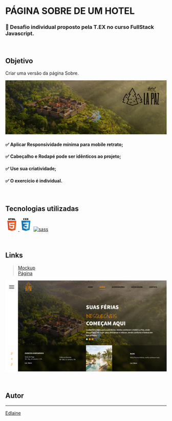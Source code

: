 # **PÁGINA SOBRE DE UM HOTEL**
### 📌 Desafio individual proposto pela T.EX no curso FullStack Javascript.
</br>

## **Objetivo**

<p>
    Criar uma versão da página Sobre.
</p>

![Alt ou título da imagem](./images/banner.png)

#### ✅ Aplicar Responsividade mínima para mobile retrato;  
#### ✅ Cabeçalho e Rodapé pode ser idênticos ao projeto;  
#### ✅ Use sua criatividade;  
#### ✅ O exercício é individual.
</br>

## **Tecnologias utilizadas**

<p align="left"><a href="https://www.w3.org/html/" target="_blank" rel="noreferrer"> <img src="https://raw.githubusercontent.com/devicons/devicon/master/icons/html5/html5-original-wordmark.svg" alt="html5" width="40" height="40"/> </a>  <a href="https://www.w3schools.com/css/" target="_blank" rel="noreferrer"> <img src="https://raw.githubusercontent.com/devicons/devicon/master/icons/css3/css3-original-wordmark.svg" alt="css3" width="40" height="40"/></a> <a href="https://www.w3.org/html/" target="_blank" rel="noreferrer"> <img src="https://cdn.jsdelivr.net/gh/devicons/devicon/icons/sass/sass-original.svg" alt="sass" width="40" height="40"/></a></p>
</br>

## **Links**

> [Mockup](https://www.figma.com/file/xLe34EnFRXKllIEg1Elpry/mockup_hotel_sobre?node-id=0%3A1&t=E8A087FlcVbLeMjd-1)  
> [Página]()

![Site](./images/Foto-Inicial.png)

</br>

## **Autor**
---
[Edlaine](https://github.com/edlainex)